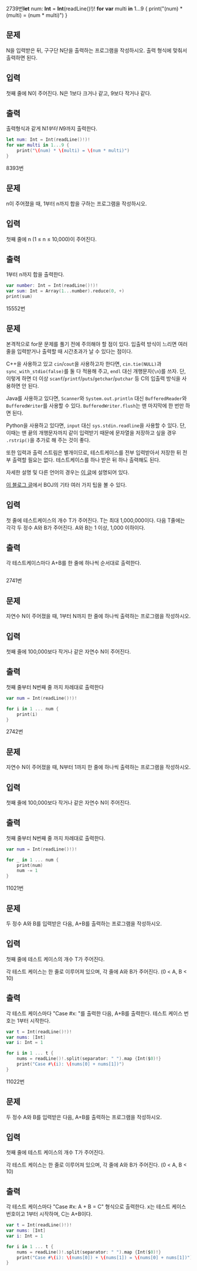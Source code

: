 2739번**let** num: **Int** = **Int**(readLine()!)! **for** **var** multi **in** 1...9 {    print("\(num) * \(multi) = \(num * multi)") }

## 문제

N을 입력받은 뒤, 구구단 N단을 출력하는 프로그램을 작성하시오. 출력 형식에 맞춰서 출력하면 된다.

## 입력

첫째 줄에 N이 주어진다. N은 1보다 크거나 같고, 9보다 작거나 같다.

## 출력

출력형식과 같게 N*1부터 N*9까지 출력한다.

```swift
let num: Int = Int(readLine()!)!
for var multi in 1...9 {
    print("\(num) * \(multi) = \(num * multi)")
}
```

8393번

## 문제

n이 주어졌을 때, 1부터 n까지 합을 구하는 프로그램을 작성하시오.

## 입력

첫째 줄에 n (1 ≤ n ≤ 10,000)이 주어진다.

## 출력

1부터 n까지 합을 출력한다.



```swift
var number: Int = Int(readLine()!)!
var sum: Int = Array(1...number).reduce(0, +)
print(sum)
```



15552번

## 문제

본격적으로 for문 문제를 풀기 전에 주의해야 할 점이 있다. 입출력 방식이 느리면 여러 줄을 입력받거나 출력할 때 시간초과가 날 수 있다는 점이다.

C++을 사용하고 있고 `cin`/`cout`을 사용하고자 한다면, `cin.tie(NULL)`과 `sync_with_stdio(false)`를 둘 다 적용해 주고, `endl` 대신 개행문자(`\n`)를 쓰자. 단, 이렇게 하면 더 이상 `scanf`/`printf`/`puts`/`getchar`/`putchar` 등 C의 입출력 방식을 사용하면 안 된다.

Java를 사용하고 있다면, `Scanner`와 `System.out.println` 대신 `BufferedReader`와 `BufferedWriter`를 사용할 수 있다. `BufferedWriter.flush`는 맨 마지막에 한 번만 하면 된다.

Python을 사용하고 있다면, `input` 대신 `sys.stdin.readline`을 사용할 수 있다. 단, 이때는 맨 끝의 개행문자까지 같이 입력받기 때문에 문자열을 저장하고 싶을 경우 `.rstrip()`을 추가로 해 주는 것이 좋다.

또한 입력과 출력 스트림은 별개이므로, 테스트케이스를 전부 입력받아서 저장한 뒤 전부 출력할 필요는 없다. 테스트케이스를 하나 받은 뒤 하나 출력해도 된다.

자세한 설명 및 다른 언어의 경우는 [이 글](http://www.acmicpc.net/board/view/22716)에 설명되어 있다.

[이 블로그 글](http://www.acmicpc.net/blog/view/55)에서 BOJ의 기타 여러 가지 팁을 볼 수 있다.

## 입력

첫 줄에 테스트케이스의 개수 T가 주어진다. T는 최대 1,000,000이다. 다음 T줄에는 각각 두 정수 A와 B가 주어진다. A와 B는 1 이상, 1,000 이하이다.

## 출력

각 테스트케이스마다 A+B를 한 줄에 하나씩 순서대로 출력한다.



```swift
```



2741번

## 문제

자연수 N이 주어졌을 때, 1부터 N까지 한 줄에 하나씩 출력하는 프로그램을 작성하시오.

## 입력

첫째 줄에 100,000보다 작거나 같은 자연수 N이 주어진다.

## 출력

첫째 줄부터 N번째 줄 까지 차례대로 출력한다

```swift
var num = Int(readLine()!)!

for i in 1 ... num {
    print(i)
}
```



2742번

## 문제

자연수 N이 주어졌을 때, N부터 1까지 한 줄에 하나씩 출력하는 프로그램을 작성하시오.

## 입력

첫째 줄에 100,000보다 작거나 같은 자연수 N이 주어진다.

## 출력

첫째 줄부터 N번째 줄 까지 차례대로 출력한다.



```swift
var num = Int(readLine()!)!

for _ in 1 ... num {
    print(num)
    num -= 1
}
```





11021번

## 문제

두 정수 A와 B를 입력받은 다음, A+B를 출력하는 프로그램을 작성하시오.

## 입력

첫째 줄에 테스트 케이스의 개수 T가 주어진다.

각 테스트 케이스는 한 줄로 이루어져 있으며, 각 줄에 A와 B가 주어진다. (0 < A, B < 10)

## 출력

각 테스트 케이스마다 "Case #x: "를 출력한 다음, A+B를 출력한다. 테스트 케이스 번호는 1부터 시작한다.



```swift
var t = Int(readLine()!)!
var nums: [Int]
var i: Int = 1

for i in 1 ... t {
    nums = readLine()!.split(separator: " ").map {Int($0)!}
    print("Case #\(i): \(nums[0] + nums[1])")
}
```



11022번

## 문제

두 정수 A와 B를 입력받은 다음, A+B를 출력하는 프로그램을 작성하시오.

## 입력

첫째 줄에 테스트 케이스의 개수 T가 주어진다.

각 테스트 케이스는 한 줄로 이루어져 있으며, 각 줄에 A와 B가 주어진다. (0 < A, B < 10)

## 출력

각 테스트 케이스마다 "Case #x: A + B = C" 형식으로 출력한다. x는 테스트 케이스 번호이고 1부터 시작하며, C는 A+B이다.

```swift
var t = Int(readLine()!)!
var nums: [Int]
var i: Int = 1

for i in 1 ... t {
    nums = readLine()!.split(separator: " ").map {Int($0)!}
    print("Case #\(i): \(nums[0]) + \(nums[1]) = \(nums[0] + nums[1])")
}
```

